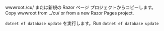 <span data-ttu-id="5a476-101">wwwroot./cu/ または新規の Razor ページ プロジェクトからコピーします。</span><span class="sxs-lookup"><span data-stu-id="5a476-101">Copy wwwroot from ../cu/ or from a new Razor Pages project.</span></span>

<span data-ttu-id="5a476-102">`dotnet ef database update` を実行します。</span><span class="sxs-lookup"><span data-stu-id="5a476-102">Run `dotnet ef database update`</span></span>
